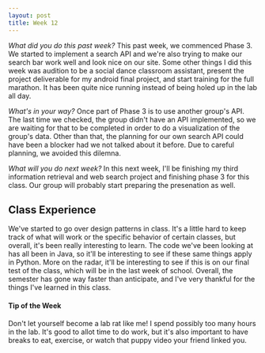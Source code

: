 ```yaml
---
layout: post
title: Week 12
---
```


_What did you do this past week?_ This past week, we commenced Phase 3. We started to implement a search API and we're also trying to make our search bar work well and look nice on our site. Some other things I did this week was audition to be a social dance classroom assistant, present the project deliverable for my android final project, and start training for the full marathon. It has been quite nice running instead of being holed up in the lab all day. 

_What's in your way?_ Once part of Phase 3 is to use another group's API. The last time we checked, the group didn't have an API implemented, so we are waiting for that to be completed in order to do a visualization of the group's data. Other than that, the planning for our own search API could have been a blocker had we not talked about it before. Due to careful planning, we avoided this dilemna.

_What will you do next week?_ In this next week, I'll be finishing my third information retrieval and web search project and finishing phase 3 for this class. Our group will probably start preparing the presenation as well.


## Class Experience
We've started to go over design patterns in class. It's a little hard to keep track of what will work or the specific behavior of certain classes, but overall, it's been really interesting to learn. The code we've been looking at has all been in Java, so it'll be interesting to see if these same things apply in Python. More on the radar, it'll be interesting to see if this is on our final test of the class, which will be in the last week of school. Overall, the semester has gone way faster than anticipate, and I've very thankful for the things I've learned in this class.

#### Tip of the Week
Don't let yourself become a lab rat like me! I spend possibly too many hours in the lab. It's good to allot time to do work, but it's also important to have breaks to eat, exercise, or watch that puppy video your friend linked you.
